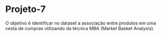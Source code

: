 # Projeto-7
O objetivo é identificar no dataset a associação entre produtos em uma cesta de compras utilizando da técnica MBA (Market Basket Analysis).
